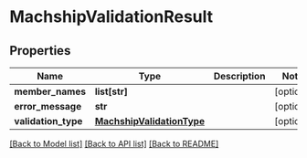 # MachshipValidationResult

## Properties
Name | Type | Description | Notes
------------ | ------------- | ------------- | -------------
**member_names** | **list[str]** |  | [optional] 
**error_message** | **str** |  | [optional] 
**validation_type** | [**MachshipValidationType**](MachshipValidationType.md) |  | [optional] 

[[Back to Model list]](../README.md#documentation-for-models) [[Back to API list]](../README.md#documentation-for-api-endpoints) [[Back to README]](../README.md)

